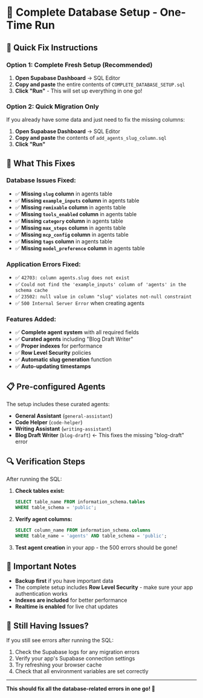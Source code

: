 # 🚀 Complete Database Setup - One-Time Run

## 🎯 Quick Fix Instructions

### Option 1: Complete Fresh Setup (Recommended)
1. **Open Supabase Dashboard** → SQL Editor
2. **Copy and paste** the entire contents of `COMPLETE_DATABASE_SETUP.sql`
3. **Click "Run"** - This will set up everything in one go!

### Option 2: Quick Migration Only
If you already have some data and just need to fix the missing columns:
1. **Open Supabase Dashboard** → SQL Editor
2. **Copy and paste** the contents of `add_agents_slug_column.sql`
3. **Click "Run"**

## 🔧 What This Fixes

### Database Issues Fixed:
- ✅ **Missing `slug` column** in agents table
- ✅ **Missing `example_inputs` column** in agents table  
- ✅ **Missing `remixable` column** in agents table
- ✅ **Missing `tools_enabled` column** in agents table
- ✅ **Missing `category` column** in agents table
- ✅ **Missing `max_steps` column** in agents table
- ✅ **Missing `mcp_config` column** in agents table
- ✅ **Missing `tags` column** in agents table
- ✅ **Missing `model_preference` column** in agents table

### Application Errors Fixed:
- ✅ `42703: column agents.slug does not exist`
- ✅ `Could not find the 'example_inputs' column of 'agents' in the schema cache`
- ✅ `23502: null value in column "slug" violates not-null constraint`
- ✅ `500 Internal Server Error` when creating agents

### Features Added:
- ✅ **Complete agent system** with all required fields
- ✅ **Curated agents** including "Blog Draft Writer" 
- ✅ **Proper indexes** for performance
- ✅ **Row Level Security** policies
- ✅ **Automatic slug generation** function
- ✅ **Auto-updating timestamps**

## 📋 Pre-configured Agents

The setup includes these curated agents:
- **General Assistant** (`general-assistant`)
- **Code Helper** (`code-helper`) 
- **Writing Assistant** (`writing-assistant`)
- **Blog Draft Writer** (`blog-draft`) ← This fixes the missing "blog-draft" error

## 🔍 Verification Steps

After running the SQL:

1. **Check tables exist:**
   ```sql
   SELECT table_name FROM information_schema.tables 
   WHERE table_schema = 'public';
   ```

2. **Verify agent columns:**
   ```sql
   SELECT column_name FROM information_schema.columns 
   WHERE table_name = 'agents' AND table_schema = 'public';
   ```

3. **Test agent creation** in your app - the 500 errors should be gone!

## 🚨 Important Notes

- **Backup first** if you have important data
- The complete setup includes **Row Level Security** - make sure your app authentication works
- **Indexes are included** for better performance
- **Realtime is enabled** for live chat updates

## 🐛 Still Having Issues?

If you still see errors after running the SQL:
1. Check the Supabase logs for any migration errors
2. Verify your app's Supabase connection settings
3. Try refreshing your browser cache
4. Check that all environment variables are set correctly

---

**This should fix all the database-related errors in one go! 🎉**
